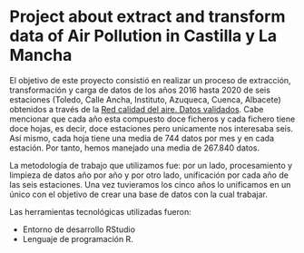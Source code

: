# Project about extract and transform data of Air Pollution in Castilla y La Mancha

El objetivo de este proyecto consistió en realizar un proceso de extracción, transformación y carga de datos de los años 2016 hasta 2020 de seis estaciones (Toledo, Calle Ancha, Instituto, Azuqueca, Cuenca, Albacete) obtenidos a través de la [Red calidad del aire. Datos validados](
https://www.castillalamancha.es/gobierno/desarrollosostenible/estructura/dgecocir/actuaciones/red-calidad-del-aire-datos-validados-mensuales). Cabe mencionar que cada año esta compuesto doce ficheros y cada fichero tiene doce hojas, es decir, doce estaciones pero unicamente nos interesaba seis. Así mismo, cada hoja tiene una media de 744 datos por mes y en cada estación. Por tanto, hemos manejado una media de 267.840 datos. 

La metodología de trabajo que utilizamos fue: por un lado, procesamiento y limpieza de datos año por año y por otro lado, unificación por cada año de las seis estaciones. Una vez tuvieramos los cinco años lo unificamos en un único con el objetivo de crear una base de datos con la cual trabajar. 

Las herramientas tecnológicas utilizadas fueron: 
 - Entorno de desarrollo RStudio 
 - Lenguaje de programación R.

